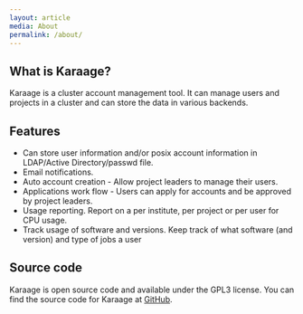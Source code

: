 ```yaml
---
layout: article
media: About
permalink: /about/
---
```


What is Karaage?
----------------
Karaage is a cluster account management tool. It can manage users and projects
in a cluster and can store the data in various backends.


Features
--------
* Can store user information and/or posix account information in LDAP/Active Directory/passwd file.
* Email notifications.
* Auto account creation - Allow project leaders to manage their users.
* Applications work flow - Users can apply for accounts and be approved by project leaders.
* Usage reporting. Report on a per institute, per project or per user for CPU usage.
* Track usage of software and versions. Keep track of what software (and version) and type of jobs a user


Source code
-----------
Karaage is open source code and available under the GPL3 license.  You can find
the source code for Karaage at [GitHub](https://github.com/Karaage-Cluster/karaage/).
